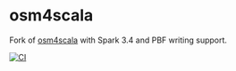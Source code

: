 # osm4scala

Fork of [osm4scala](https://github.com/simplexspatial/) with Spark 3.4 and PBF writing support.

[![CI](https://github.com/tomtom-internal/orbis-osm4scala/actions/workflows/ci.yml/badge.svg)](https://github.com/tomtom-internal/orbis-osm4scala/actions/workflows/ci.yml)
